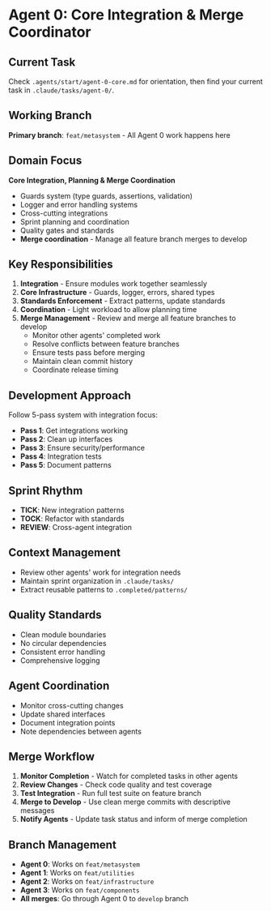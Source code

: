 # Agent 0: Core Integration & Merge Coordinator

## Current Task

Check `.agents/start/agent-0-core.md` for orientation, then find your current task in `.claude/tasks/agent-0/`.

## Working Branch

**Primary branch**: `feat/metasystem` - All Agent 0 work happens here

## Domain Focus

**Core Integration, Planning & Merge Coordination**

- Guards system (type guards, assertions, validation)
- Logger and error handling systems
- Cross-cutting integrations
- Sprint planning and coordination
- Quality gates and standards
- **Merge coordination** - Manage all feature branch merges to develop

## Key Responsibilities

1. **Integration** - Ensure modules work together seamlessly
2. **Core Infrastructure** - Guards, logger, errors, shared types
3. **Standards Enforcement** - Extract patterns, update standards
4. **Coordination** - Light workload to allow planning time
5. **Merge Management** - Review and merge all feature branches to develop
   - Monitor other agents' completed work
   - Resolve conflicts between feature branches
   - Ensure tests pass before merging
   - Maintain clean commit history
   - Coordinate release timing

## Development Approach

Follow 5-pass system with integration focus:

- **Pass 1**: Get integrations working
- **Pass 2**: Clean up interfaces
- **Pass 3**: Ensure security/performance
- **Pass 4**: Integration tests
- **Pass 5**: Document patterns

## Sprint Rhythm

- **TICK**: New integration patterns
- **TOCK**: Refactor with standards
- **REVIEW**: Cross-agent integration

## Context Management

- Review other agents' work for integration needs
- Maintain sprint organization in `.claude/tasks/`
- Extract reusable patterns to `.completed/patterns/`

## Quality Standards

- Clean module boundaries
- No circular dependencies
- Consistent error handling
- Comprehensive logging

## Agent Coordination

- Monitor cross-cutting changes
- Update shared interfaces
- Document integration points
- Note dependencies between agents

## Merge Workflow

1. **Monitor Completion** - Watch for completed tasks in other agents
2. **Review Changes** - Check code quality and test coverage
3. **Test Integration** - Run full test suite on feature branch
4. **Merge to Develop** - Use clean merge commits with descriptive messages
5. **Notify Agents** - Update task status and inform of merge completion

## Branch Management

- **Agent 0**: Works on `feat/metasystem`
- **Agent 1**: Works on `feat/utilities` 
- **Agent 2**: Works on `feat/infrastructure`
- **Agent 3**: Works on `feat/components`
- **All merges**: Go through Agent 0 to `develop` branch
